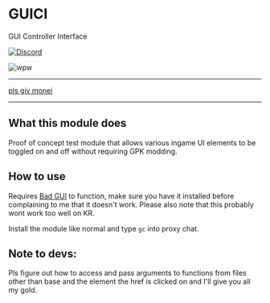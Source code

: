 # GUICI
GUI Controller Interface


[![Discord](https://discordapp.com/api/guilds/385946679733518338/widget.png)](https://discord.gg/dzB7xZK)

![wpw](https://i.imgur.com/f7mMfSy.png)
****
[pls giv monei](https://ko-fi.com/codeagon)
****

## What this module does
Proof of concept test module that allows various ingame UI elements to be toggled on and off without requiring GPK modding.

## How to use
Requires [Bad GUI](https://github.com/codeagon/badGui/) to function, make sure you have it installed before complaining to me that it doesn't work. Please also note that this probably wont work too well on KR.

Install the module like normal and type `gc` into proxy chat.

## Note to devs:
Pls figure out how to access and pass arguments to functions from files other than base and the element the href is clicked on and I'll give you all my gold.
